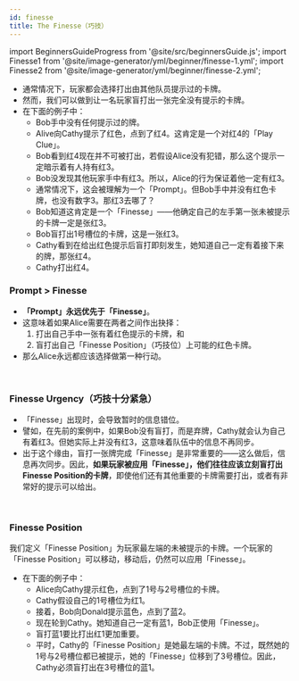 ```yaml
---
id: finesse
title: The Finesse（巧技）
---
```


import BeginnersGuideProgress from '@site/src/beginnersGuide.js';
import Finesse1 from '@site/image-generator/yml/beginner/finesse-1.yml';
import Finesse2 from '@site/image-generator/yml/beginner/finesse-2.yml';

<BeginnersGuideProgress id="finesse" />

- 通常情况下，玩家都会选择打出由其他队员提示过的卡牌。
- 然而，我们可以做到让一名玩家盲打出一张完全没有提示的卡牌。
- 在下面的例子中：
  - Bob手中没有任何提示过的牌。
  - Alive向Cathy提示了红色，点到了红4。这肯定是一个对红4的「Play Clue」。
  - Bob看到红4现在并不可被打出，若假设Alice没有犯错，那么这个提示一定暗示着有人持有红3。
  - Bob没发现其他玩家手中有红3。所以，Alice的行为保证着他一定有红3。
  - 通常情况下，这会被理解为一个「Prompt」。但Bob手中并没有红色卡牌，也没有数字3。那红3去哪了？
  - Bob知道这肯定是一个「Finesse」——他确定自己的左手第一张未被提示的卡牌一定是张红3。
  - Bob盲打出1号槽位的卡牌，这是一张红3。
  - Cathy看到在给出红色提示后盲打即刻发生，她知道自己一定有着接下来的牌，那张红4。
  - Cathy打出红4。

<Finesse1 />

### Prompt > Finesse

- **「Prompt」永远优先于「Finesse」**。
- 这意味着如果Alice需要在两者之间作出抉择：
  1. 打出自己手中一张有着红色提示的卡牌，和
  1. 盲打出自己「Finesse Position」（巧技位）上可能的红色卡牌。
- 那么Alice永远都应该选择做第一种行动。

<br />

### Finesse Urgency（巧技十分紧急）

- 「Finesse」出现时，会导致暂时的信息错位。
- 譬如，在先前的案例中，如果Bob没有盲打，而是弃牌，Cathy就会认为自己有着红3。但她实际上并没有红3，这意味着队伍中的信息不再同步。
- 出于这个缘由，盲打一张牌完成「Finesse」是非常重要的——这么做后，信息再次同步。因此，**如果玩家被应用「Finesse」，他们往往应该立刻盲打出Finesse Position的卡牌**，即使他们还有其他重要的卡牌需要打出，或者有非常好的提示可以给出。

<br />

### Finesse Position

我们定义「Finesse Position」为玩家最左端的未被提示的卡牌。一个玩家的「Finesse Position」可以移动，移动后，仍然可以应用「Finesse」。
- 在下面的例子中：
  - Alice向Cathy提示红色，点到了1号与2号槽位的卡牌。
  - Cathy假设自己的1号槽位为红1。
  - 接着，Bob向Donald提示蓝色，点到了蓝2。
  - 现在轮到Cathy。她知道自己一定有蓝1，Bob正使用「Finesse」。
  - 盲打蓝1要比打出红1更加重要。
  - 平时，Cathy的「Finesse Position」是她最左端的卡牌。不过，既然她的1号与2号槽位都已被提示，她的「Finesse」位移到了3号槽位。因此，Cathy必须盲打出在3号槽位的蓝1。

<Finesse2 />
